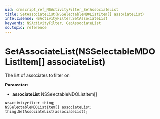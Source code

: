 ```yaml
---
uid: crmscript_ref_NSActivityFilter_SetAssociateList
title: SetAssociateList(NSSelectableMDOListItem[] associateList)
intellisense: NSActivityFilter.SetAssociateList
keywords: NSActivityFilter, GetAssociateList
so.topic: reference
---
```


# SetAssociateList(NSSelectableMDOListItem[] associateList)

The list of associates to filter on

**Parameter:** 
* **associateList** NSSelectableMDOListItem[]

```crmscript
NSActivityFilter thing;
NSSelectableMDOListItem[] associateList;
thing.SetAssociateList(associateList);
```

